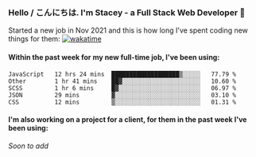 ### Hello / こんにちは. I'm Stacey - a Full Stack Web Developer 👋

Started a new job in Nov 2021 and this is how long I've spent coding new things for them: [![wakatime](https://wakatime.com/badge/user/86082ce1-bca4-4a02-a7a3-c2242e42ac7a/project/12b01edb-1cc9-44e6-b4ef-181fde524dc6.svg)](https://wakatime.com/badge/user/86082ce1-bca4-4a02-a7a3-c2242e42ac7a/project/12b01edb-1cc9-44e6-b4ef-181fde524dc6)

#### Within the past week for my new full-time job, I've been using:
<!--START_SECTION:waka-->
```text
JavaScript   12 hrs 24 mins  ███████████████████▒░░░░░   77.79 % 
Other        1 hr 41 mins    ██▓░░░░░░░░░░░░░░░░░░░░░░   10.60 % 
SCSS         1 hr 6 mins     █▓░░░░░░░░░░░░░░░░░░░░░░░   06.97 % 
JSON         29 mins         ▓░░░░░░░░░░░░░░░░░░░░░░░░   03.10 % 
CSS          12 mins         ▒░░░░░░░░░░░░░░░░░░░░░░░░   01.31 % 
```
<!--END_SECTION:waka-->

#### I'm also working on a project for a client, for them in the past week I've been using:
*Soon to add*
